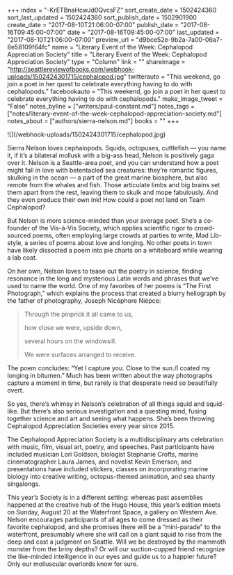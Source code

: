 +++
index = "-KrETBnaHcwJd0QvcsFZ"
sort_create_date = 1502424360
sort_last_updated = 1502424360
sort_publish_date = 1502901900
create_date = "2017-08-10T21:06:00-07:00"
publish_date = "2017-08-16T09:45:00-07:00"
date = "2017-08-16T09:45:00-07:00"
last_updated = "2017-08-10T21:06:00-07:00"
preview_url = "d9bce52e-9b2a-7a00-06a7-8e58109f64fc"
name = "Literary Event of the Week: Cephalopod Appreciation Society"
title = "Literary Event of the Week: Cephalopod Appreciation Society"
type = "Column"
link = ""
shareimage = "http://seattlereviewofbooks.com/webhook-uploads/1502424301715/cephalopod.jpg"
twitterauto = "This weekend, go join a poet in her quest to celebrate everything having to do with cephalopods."
facebookauto = "This weekend, go join a poet in her quest to celebrate everything having to do with cephalopods."
make_image_tweet = "False"
notes_byline = ["writers/paul-constant.md"]
notes_tags = ["notes/literary-event-of-the-week-cephalopod-appreciation-society.md"]
notes_about = ["authors/sierra-nelson.md"]
books = ""
+++
<p class="image">![](/webhook-uploads/1502424301715/cephalopod.jpg)</p>

Sierra Nelson loves cephalopods. Squids, octopuses, cuttlefish — you name it, if it’s a bilateral mollusk with a big-ass head, Nelson is positively gaga over it. Nelson is a Seattle-area poet, and you can understand how a poet might fall in love with betentacled sea creatures: they’re romantic figures, skulking in the ocean — a part of the great marine biosphere, but also remote from the whales and fish. Those articulate limbs and big brains set them apart from the rest, leaving them to skulk and mope fabulously. And they even produce their own ink! How could a poet not land on Team Cephalopod?

But Nelson is more science-minded than your average poet. She’s a co-founder of the Vis-á-Vis Society, which applies scientific rigor to crowd-sourced poems, often employing large crowds at parties to write, Mad Lib-style, a series of poems about love and longing. No other poets in town have likely dissected a poem into pie charts on a whiteboard while wearing a lab coat. 

On her own, Nelson loves to tease out the poetry in science, finding resonance in the long and mysterious Latin words and phrases that we’ve used to name the world. One of my favorites of her poems is “The First Photograph,” which explains the process that created a blurry heliograph by the father of photography, Joseph Nicéphore Niépce:

<blockquote><p class="noindent">Through the pinprick it all came to us,</p>
<p class="noindent">how close we were, upside down,</p>
<p class="noindent">several hours on the windowsill.</p>
<p class="noindent">We were surfaces arranged to receive.</p></blockquote>

The poem concludes: “Yet I capture you. Close to the sun./I coated my longing in bitumen.” Much has been written about the way photographs capture a moment in time, but rarely is that desperate need so beautifully overt.

So yes, there’s whimsy in Nelson’s celebration of all things squid and squid-like. But there’s also serious investigation and a questing mind, fusing together science and art and seeing what happens. She’s been throwing Cephalopod Appreciation Societies every year since 2015.

The Cephalopod Appreciation Society is a multidisciplinary arts celebration with music, film, visual art, poetry, and speeches. Past participants have included musician Lori Goldson, biologist Stephanie Crofts, marine cinematographer Laura James, and novelist Kevin Emerson, and presentations have included stickers, classes on incorporating marine biology into creative writing, octopus-themed animation, and sea shanty singalongs.

This year’s Society is in a different setting: whereas past assemblies happened at the creative hub of the Hugo House, this year’s edition meets on Sunday, August 20 at the Waterfront Space, a gallery on Western Ave. Nelson encourages participants of all ages to come dressed as their favorite cephalopod, and she promises there will be a “mini-parade” to the waterfront, presumably where she will call on a giant squid to rise from the deep and cast a judgment on Seattle. Will we be destroyed by the mammoth monster from the briny depths? Or will our suction-cupped friend recognize the like-minded intelligence in our eyes and guide us to a happier future? Only our molluscular overlords know for sure.
